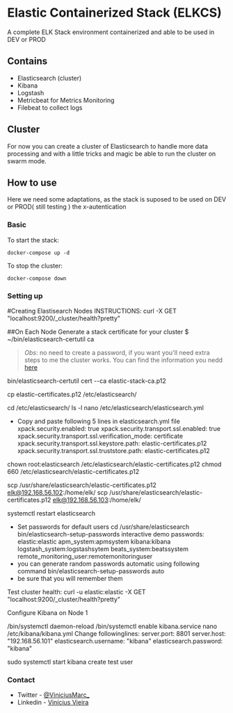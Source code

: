 # Elastic Containerized Stack (ELKCS)
A complete ELK Stack environment containerized and able to be used in DEV or PROD

## Contains 
* Elasticsearch (cluster)
* Kibana
* Logstash
* Metricbeat for Metrics Monitoring
* Filebeat to collect logs

## Cluster
For now you can create a cluster of Elasticsearch to handle more data processing and with a little tricks and magic be able to run the cluster on swarm mode.

## How to use
Here we need some adaptations, as the stack is suposed to be used on DEV or PROD( still testing ) the x-autentication 
### Basic
To start the stack:

```
docker-compose up -d 
```
To stop the cluster:
```
docker-compose down
```
### Setting up 






#Creating Elastisearch Nodes
INSTRUCTIONS:
curl -X GET "localhost:9200/_cluster/health?pretty"

##On Each Node
Generate a stack certificate for your cluster 
$ ~/bin/elasticsearch-certutil ca
> *Obs*: no need to create a password, if you want you'll need extra steps to me the cluster works. You can find the information you nedd [here](h) 

bin/elasticsearch-certutil cert --ca elastic-stack-ca.p12


cp elastic-certificates.p12 /etc/elasticsearch/

cd /etc/elasticsearch/
ls -l
nano /etc/elasticsearch/elasticsearch.yml
- Copy and paste following 5 lines in elasticsearch.yml file
xpack.security.enabled: true
xpack.security.transport.ssl.enabled: true
xpack.security.transport.ssl.verification_mode: certificate
xpack.security.transport.ssl.keystore.path: elastic-certificates.p12
xpack.security.transport.ssl.truststore.path: elastic-certificates.p12

chown root:elasticsearch /etc/elasticsearch/elastic-certificates.p12
chmod 660 /etc/elasticsearch/elastic-certificates.p12

scp /usr/share/elasticsearch/elastic-certificates.p12 elk@192.168.56.102:/home/elk/
scp /usr/share/elasticsearch/elastic-certificates.p12 elk@192.168.56.103:/home/elk/

systemctl restart elasticsearch 

- Set passwords for default users
cd /usr/share/elasticsearch
bin/elasticsearch-setup-passwords interactive
demo passwords:
elastic:elastic
apm_system:apmsystem
kibana:kibana
logstash_system:logstashsytem
beats_system:beatssystem
remote_monitoring_user:remotemonitoringuser
- you can generate random passwords automatic using following command
bin/elasticsearch-setup-passwords auto
- be sure that you will remember them

Test cluster health:
curl -u elastic:elastic  -X GET "localhost:9200/_cluster/health?pretty"

Configure Kibana on Node 1

/bin/systemctl daemon-reload
/bin/systemctl enable kibana.service
nano /etc/kibana/kibana.yml 
Change followinglines:
server.port: 8801
server.host: "192.168.56.101"
elasticsearch.username: "kibana"
elasticsearch.password: "kibana"

sudo systemctl start kibana
create test user







### Contact
* Twitter - [@ViniciusMarc_](https://twitter.com/ViniciusMarc_)
* Linkedin - [Vinícius Vieira](https://www.linkedin.com/in/vinícius-vieira-0712251a3)

